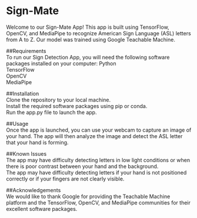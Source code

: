 # Sign-Mate

Welcome to our Sign-Mate App! This app is built using TensorFlow, OpenCV, and MediaPipe to recognize American Sign Language (ASL) letters from A to Z. Our model was trained using Google Teachable Machine.

##Requirements  
	To run our Sign Detection App, you will need the following software packages installed on your computer:
	Python  
	TensorFlow  
	OpenCV  
	MediaPipe  
	
##Installation  
	Clone the repository to your local machine.  
	Install the required software packages using pip or conda.  
	Run the app.py file to launch the app.  
	
##Usage  
	Once the app is launched, you can use your webcam to capture an image of your hand. The app will then analyze the image and detect the ASL letter that your hand         is forming.  
	
##Known Issues	
	The app may have difficulty detecting letters in low light conditions or when there is poor contrast between your hand and the background.  
	The app may have difficulty detecting letters if your hand is not positioned correctly or if your fingers are not clearly visible.  
	
##Acknowledgements  
	We would like to thank Google for providing the Teachable Machine platform and the TensorFlow, OpenCV, and MediaPipe communities for their excellent software packages.  
	
	
